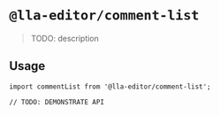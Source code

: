 # `@lla-editor/comment-list`

> TODO: description

## Usage

```
import commentList from '@lla-editor/comment-list';

// TODO: DEMONSTRATE API
```
